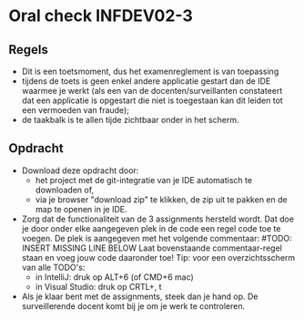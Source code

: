 Oral check INFDEV02-3
=====================

Regels
------

- Dit is een toetsmoment, dus het examenreglement is van toepassing
- tijdens de toets is geen enkel andere applicatie gestart dan de IDE waarmee je werkt (als een van de docenten/surveillanten constateert dat een applicatie is opgestart die niet is toegestaan kan dit leiden tot een vermoeden van fraude);
- de taakbalk is te allen tijde zichtbaar onder in het scherm.


Opdracht
--------

- Download deze opdracht door:
  - het project met de git-integratie van je IDE automatisch te downloaden of,
  - via je browser "download zip" te klikken, de zip uit te pakken en de map te openen in je IDE. 
- Zorg dat de functionaliteit van de 3 assignments hersteld wordt. Dat doe je door onder elke aangegeven plek in de code een regel code toe te voegen. De plek is aangegeven met het volgende commentaar:
        #TODO: INSERT MISSING LINE BELOW
  Laat bovenstaande commentaar-regel staan en voeg jouw code daaronder toe!
    Tip: voor een overzichtsscherm van alle TODO's:
     - in IntelliJ: druk op ALT+6 (of CMD+6 mac) 
     - in Visual Studio: druk op CRTL+\, t  
 - Als je klaar bent met de assignments, steek dan je hand op. De surveillerende docent komt bij je om je werk te controleren. 
